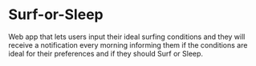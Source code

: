 # Surf-or-Sleep
Web app that lets users input their ideal surfing conditions and they will receive a notification every morning informing them if the conditions are ideal for their preferences and if they should Surf or Sleep.   
